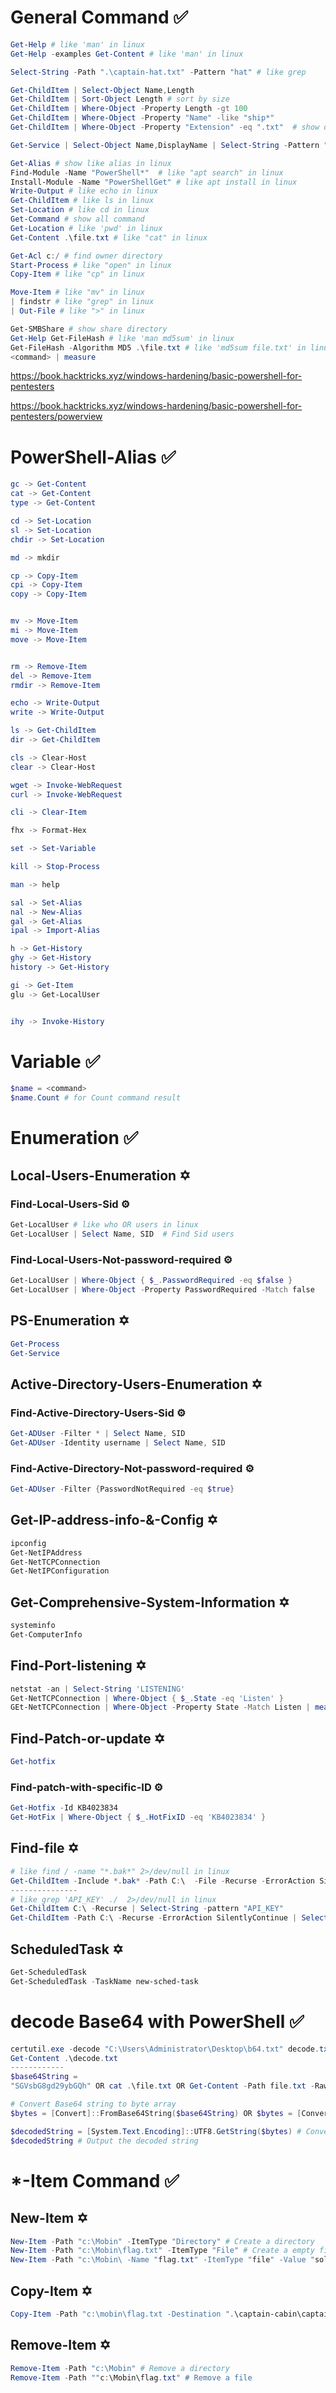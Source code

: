 # General Command ✅
```powershell
Get-Help # like 'man' in linux
Get-Help -examples Get-Content # like 'man' in linux

Select-String -Path ".\captain-hat.txt" -Pattern "hat" # like grep 

Get-ChildItem | Select-Object Name,Length 
Get-ChildItem | Sort-Object Length # sort by size
Get-ChildItem | Where-Object -Property Length -gt 100 
Get-ChildItem | Where-Object -Property "Name" -like "ship*"  
Get-ChildItem | Where-Object -Property "Extension" -eq ".txt"  # show only ".txt" extension file  

Get-Service | Select-Object Name,DisplayName | Select-String -Pattern "A merry life and a short one."

Get-Alias # show like alias in linux
Find-Module -Name "PowerShell*"  # like "apt search" in linux
Install-Module -Name "PowerShellGet" # like apt install in linux
Write-Output # like echo in linux
Get-ChildItem # like ls in linux
Set-Location # like cd in linux
Get-Command # show all command
Get-Location # like 'pwd' in linux
Get-Content .\file.txt # like "cat" in linux

Get-Acl c:/ # find owner directory  
Start-Process # like "open" in linux
Copy-Item # like "cp" in linux

Move-Item # like "mv" in linux
| findstr # like "grep" in linux
| Out-File # like ">" in linux

Get-SMBShare # show share directory
Get-Help Get-FileHash # like 'man md5sum' in linux
Get-FileHash -Algorithm MD5 .\file.txt # like 'md5sum file.txt' in linux
<command> | measure 
```
https://book.hacktricks.xyz/windows-hardening/basic-powershell-for-pentesters

https://book.hacktricks.xyz/windows-hardening/basic-powershell-for-pentesters/powerview


# PowerShell-Alias ✅
```powershell
gc -> Get-Content
cat -> Get-Content
type -> Get-Content

cd -> Set-Location
sl -> Set-Location
chdir -> Set-Location

md -> mkdir

cp -> Copy-Item
cpi -> Copy-Item
copy -> Copy-Item


mv -> Move-Item
mi -> Move-Item
move -> Move-Item


rm -> Remove-Item
del -> Remove-Item
rmdir -> Remove-Item

echo -> Write-Output
write -> Write-Output

ls -> Get-ChildItem
dir -> Get-ChildItem

cls -> Clear-Host
clear -> Clear-Host

wget -> Invoke-WebRequest
curl -> Invoke-WebRequest

cli -> Clear-Item

fhx -> Format-Hex 

set -> Set-Variable

kill -> Stop-Process

man -> help

sal -> Set-Alias
nal -> New-Alias
gal -> Get-Alias
ipal -> Import-Alias

h -> Get-History
ghy -> Get-History
history -> Get-History

gi -> Get-Item
glu -> Get-LocalUser


ihy -> Invoke-History
```
# Variable ✅
```powershell
$name = <command> 
$name.Count # for Count command result 
```
# Enumeration ✅
## Local-Users-Enumeration ✡️
### Find-Local-Users-Sid ⚙️
```powershell
Get-LocalUser # like who OR users in linux
Get-LocalUser | Select Name, SID  # Find Sid users 
```
### Find-Local-Users-Not-password-required ⚙️
```powershell
Get-LocalUser | Where-Object { $_.PasswordRequired -eq $false }
Get-LocalUser | Where-Object -Property PasswordRequired -Match false
```
## PS-Enumeration ✡️
```powershell
Get-Process 
Get-Service
```
## Active-Directory-Users-Enumeration ✡️
### Find-Active-Directory-Users-Sid ⚙️
```powershell
Get-ADUser -Filter * | Select Name, SID
Get-ADUser -Identity username | Select Name, SID
```
### Find-Active-Directory-Not-password-required ⚙️
```powershell
Get-ADUser -Filter {PasswordNotRequired -eq $true}
```
## Get-IP-address-info-&-Config ✡️
```powershell
ipconfig 
Get-NetIPAddress
Get-NetTCPConnection
Get-NetIPConfiguration
```
## Get-Comprehensive-System-Information ✡️
```powershell
systeminfo 
Get-ComputerInfo
```
## Find-Port-listening ✡️
```powershell
netstat -an | Select-String 'LISTENING'
Get-NetTCPConnection | Where-Object { $_.State -eq 'Listen' }
GEt-NetTCPConnection | Where-Object -Property State -Match Listen | measure
```
## Find-Patch-or-update ✡️
```powershell
Get-hotfix
```
### Find-patch-with-specific-ID ⚙️
```powershell
Get-Hotfix -Id KB4023834
Get-HotFix | Where-Object { $_.HotFixID -eq 'KB4023834' }
```
## Find-file ✡️
```powershell
# like find / -name "*.bak*" 2>/dev/null in linux
Get-ChildItem -Include *.bak* -Path C:\  -File -Recurse -ErrorAction SilentlyContinue 
---------------
# like grep 'API_KEY' ./  2>/dev/null in linux
Get-ChildItem C:\ -Recurse | Select-String -pattern "API_KEY"
Get-ChildItem -Path C:\ -Recurse -ErrorAction SilentlyContinue | Select-String "API_KEY"
``` 
## ScheduledTask ✡️ 
```powershell
Get-ScheduledTask 
Get-ScheduledTask -TaskName new-sched-task
```
# decode Base64 with PowerShell ✅
```powershell
certutil.exe -decode "C:\Users\Administrator\Desktop\b64.txt" decode.txt
Get-Content .\decode.txt
------------
$base64String = 
"SGVsbG8gd29ybGQh" OR cat .\file.txt OR Get-Content -Path file.txt -Raw

# Convert Base64 string to byte array
$bytes = [Convert]::FromBase64String($base64String) OR $bytes = [Convert]::FromBase64String((cat file.txt)) 

$decodedString = [System.Text.Encoding]::UTF8.GetString($bytes) # Convert byte array to a plain text string
$decodedString # Output the decoded string
```

# *-Item Command ✅
## New-Item ✡️ 
```powershell
New-Item -Path "c:\Mobin" -ItemType "Directory" # Create a directory 
New-Item -Path "c:\Mobin\flag.txt" -ItemType "File" # Create a empty file in a dir
New-Item -Path "c:\Mobin\ -Name "flag.txt" -ItemType "file" -Value "solcoteh{B005_b4_7o}" # Create a file with value in a dir
```
## Copy-Item ✡️ 
```powershell
Copy-Item -Path "c:\mobin\flag.txt -Destination ".\captain-cabin\captain-hat2.txt" # like cp in linux
```
## Remove-Item ✡️ 
```powershell
Remove-Item -Path "c:\Mobin" # Remove a directory 
Remove-Item -Path ""c:\Mobin\flag.txt" # Remove a file
```


